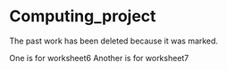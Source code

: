 # Computing_project
The past work has been deleted because it  was marked.

One is for worksheet6 
Another is for worksheet7